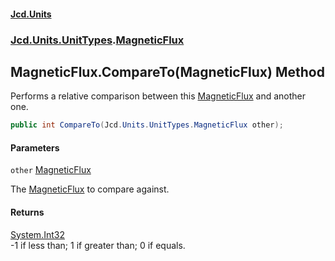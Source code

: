 #### [Jcd.Units](index.md 'index')
### [Jcd.Units.UnitTypes](Jcd.Units.UnitTypes.md 'Jcd.Units.UnitTypes').[MagneticFlux](Jcd.Units.UnitTypes.MagneticFlux.md 'Jcd.Units.UnitTypes.MagneticFlux')

## MagneticFlux.CompareTo(MagneticFlux) Method

Performs a relative comparison between this [MagneticFlux](Jcd.Units.UnitTypes.MagneticFlux.md 'Jcd.Units.UnitTypes.MagneticFlux') and another one.

```csharp
public int CompareTo(Jcd.Units.UnitTypes.MagneticFlux other);
```
#### Parameters

<a name='Jcd.Units.UnitTypes.MagneticFlux.CompareTo(Jcd.Units.UnitTypes.MagneticFlux).other'></a>

`other` [MagneticFlux](Jcd.Units.UnitTypes.MagneticFlux.md 'Jcd.Units.UnitTypes.MagneticFlux')

The [MagneticFlux](Jcd.Units.UnitTypes.MagneticFlux.md 'Jcd.Units.UnitTypes.MagneticFlux') to compare against.

#### Returns
[System.Int32](https://docs.microsoft.com/en-us/dotnet/api/System.Int32 'System.Int32')  
-1 if less than; 1 if greater than; 0 if equals.